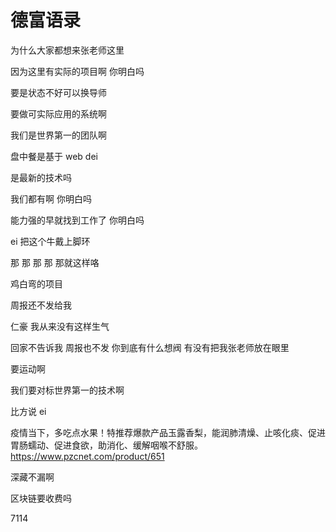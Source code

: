 # 德富语录

为什么大家都想来张老师这里

因为这里有实际的项目啊 你明白吗

要是状态不好可以换导师

要做可实际应用的系统啊

我们是世界第一的团队啊

盘中餐是基于 web dei

是最新的技术吗

我们都有啊 你明白吗

能力强的早就找到工作了 你明白吗

ei 把这个牛戴上脚环

那 那 那 那 那就这样咯

鸡白弯的项目

周报还不发给我

仁豪 我从来没有这样生气

回家不告诉我 周报也不发 你到底有什么想阀 有没有把我张老师放在眼里

要运动啊

我们要对标世界第一的技术啊

比方说 ei

疫情当下，多吃点水果！特推荐爆款产品玉露香梨，能润肺清燥、止咳化痰、促进胃肠蠕动、促进食欲，助消化、缓解咽喉不舒服。https://www.pzcnet.com/product/651

深藏不漏啊

区块链要收费吗

7114
